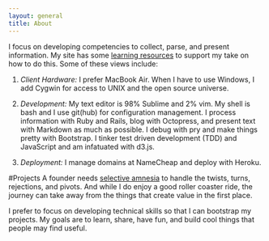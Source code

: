 ```yaml
---
layout: general
title: About
---
```


I focus on developing competencies to collect, parse, and present information. My site has some [learning resources](learn.html) to support my take on how to do this. Some of these views include:

1. *Client Hardware:* I prefer MacBook Air. When I have to use Windows, I add Cygwin for access to UNIX and the open source universe. 

2. *Development:* My text editor is 98% Sublime and 2% vim. My shell is bash and I use git(hub) for configuration management. I process information with Ruby and Rails, blog with Octopress, and present text with Markdown as much as possible. I debug with pry and make things pretty with Bootstrap. I tinker test driven development (TDD) and JavaScript and am infatuated with d3.js.

3. *Deployment:* I manage domains at NameCheap and deploy with Heroku.

#Projects
A founder needs [selective amnesia](http://usatoday.com/story/sports/nfl/2014/01/04/colts-chiefs-wild-card-playoffs-andrew-luck/4321311/) to handle the twists, turns, rejections, and pivots. And while I do enjoy a good roller coaster ride, the journey can take away from the things that create value in the first place. 

I prefer to focus on developing technical skills so that I can bootstrap my projects. My goals are to learn, share, have fun, and build cool things that people may find useful.
